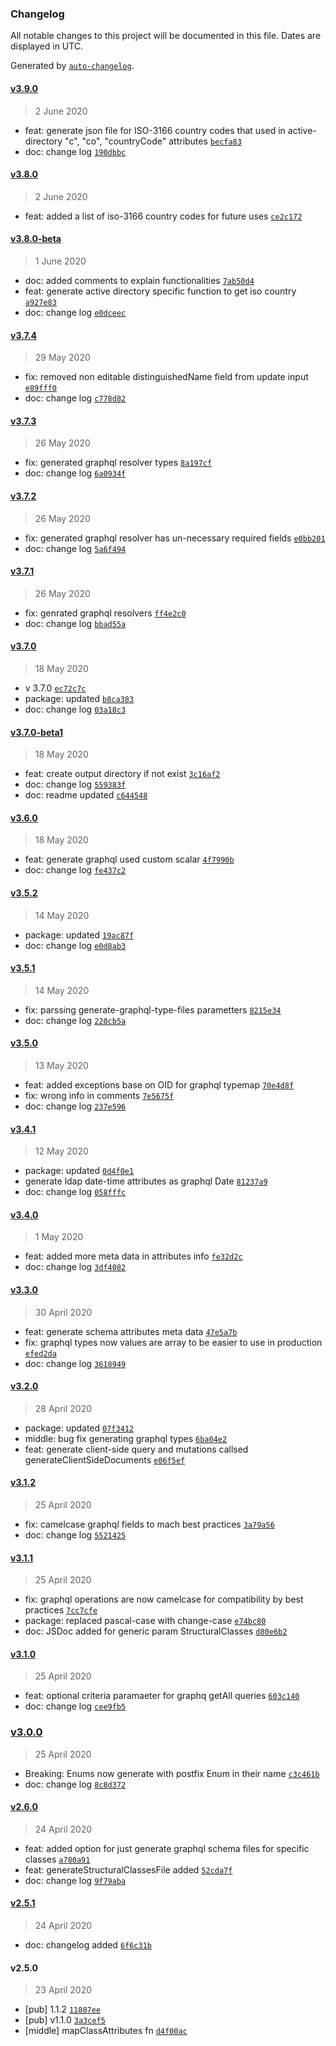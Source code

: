 ### Changelog

All notable changes to this project will be documented in this file. Dates are displayed in UTC.

Generated by [`auto-changelog`](https://github.com/CookPete/auto-changelog).

#### [v3.9.0](https://github.com/saostad/ldap-schema-ts-generator/compare/v3.8.0...v3.9.0)

> 2 June 2020

- feat: generate json file for ISO-3166 country codes that used in active-directory "c", "co", "countryCode" attributes [`becfa83`](https://github.com/saostad/ldap-schema-ts-generator/commit/becfa836f310c8232ed38588bf338801b3494783)
- doc: change log [`190dbbc`](https://github.com/saostad/ldap-schema-ts-generator/commit/190dbbcc3eb28a5085bbb7da70f6e7e679c8678c)

#### [v3.8.0](https://github.com/saostad/ldap-schema-ts-generator/compare/v3.8.0-beta...v3.8.0)

> 2 June 2020

- feat: added a list of iso-3166 country codes for future uses [`ce2c172`](https://github.com/saostad/ldap-schema-ts-generator/commit/ce2c172ee916a5ce3b63a0c7c4feae168418b296)

#### [v3.8.0-beta](https://github.com/saostad/ldap-schema-ts-generator/compare/v3.7.4...v3.8.0-beta)

> 1 June 2020

- doc: added comments to explain functionalities [`7ab50d4`](https://github.com/saostad/ldap-schema-ts-generator/commit/7ab50d4262770ecd6add32711a1263a26ba6477c)
- feat: generate active directory specific function to get iso country [`a927e83`](https://github.com/saostad/ldap-schema-ts-generator/commit/a927e83895bf8f96ae38104c70469e529e10de8b)
- doc: change log [`e0dceec`](https://github.com/saostad/ldap-schema-ts-generator/commit/e0dceecf1f71f98cd8c2aec1efd602baeb519872)

#### [v3.7.4](https://github.com/saostad/ldap-schema-ts-generator/compare/v3.7.3...v3.7.4)

> 29 May 2020

- fix: removed non editable distinguishedName field from update input [`e89fff0`](https://github.com/saostad/ldap-schema-ts-generator/commit/e89fff07c97271ef90345b4c583ae791686da638)
- doc: change log [`c778d82`](https://github.com/saostad/ldap-schema-ts-generator/commit/c778d823ce686d3316917ad201d7d25d919f4f08)

#### [v3.7.3](https://github.com/saostad/ldap-schema-ts-generator/compare/v3.7.2...v3.7.3)

> 26 May 2020

- fix: generated graphql resolver types [`8a197cf`](https://github.com/saostad/ldap-schema-ts-generator/commit/8a197cf6f583a700ac1e746e8b10bb80368491c8)
- doc: change log [`6a0934f`](https://github.com/saostad/ldap-schema-ts-generator/commit/6a0934f32bf314b6bc56349b006082a67038b16c)

#### [v3.7.2](https://github.com/saostad/ldap-schema-ts-generator/compare/v3.7.1...v3.7.2)

> 26 May 2020

- fix: generated graphql resolver has un-necessary required fields [`e0bb201`](https://github.com/saostad/ldap-schema-ts-generator/commit/e0bb201be0a251b03b2c95921a95fc62efd7b0d2)
- doc: change log [`5a6f494`](https://github.com/saostad/ldap-schema-ts-generator/commit/5a6f49450411d1181e12514c25b1dfec0d2c4421)

#### [v3.7.1](https://github.com/saostad/ldap-schema-ts-generator/compare/v3.7.0...v3.7.1)

> 26 May 2020

- fix: genrated graphql resolvers [`ff4e2c0`](https://github.com/saostad/ldap-schema-ts-generator/commit/ff4e2c0aabc14d471888e6198da9e86937572ddd)
- doc: change log [`bbad55a`](https://github.com/saostad/ldap-schema-ts-generator/commit/bbad55ac71ceb655a027ffbc9a4165600edea8ad)

#### [v3.7.0](https://github.com/saostad/ldap-schema-ts-generator/compare/v3.7.0-beta1...v3.7.0)

> 18 May 2020

- v 3.7.0 [`ec72c7c`](https://github.com/saostad/ldap-schema-ts-generator/commit/ec72c7c0be34c5d9f47d58924eb160801ff3381d)
- package: updated [`b8ca383`](https://github.com/saostad/ldap-schema-ts-generator/commit/b8ca383cbd4391a24d8861e87daef15725d30da6)
- doc: change log [`03a18c3`](https://github.com/saostad/ldap-schema-ts-generator/commit/03a18c39dbb9e6a816b0a378fe4ef99d89c44e0d)

#### [v3.7.0-beta1](https://github.com/saostad/ldap-schema-ts-generator/compare/v3.6.0...v3.7.0-beta1)

> 18 May 2020

- feat: create output directory if not exist [`3c16af2`](https://github.com/saostad/ldap-schema-ts-generator/commit/3c16af252c532913abce33e509cb30ba2406cdfd)
- doc: change log [`559383f`](https://github.com/saostad/ldap-schema-ts-generator/commit/559383ff84445400ba1c746974aa6481233dd8a9)
- doc: readme updated [`c644548`](https://github.com/saostad/ldap-schema-ts-generator/commit/c64454804b88876637620488e0477ecab3d5688f)

#### [v3.6.0](https://github.com/saostad/ldap-schema-ts-generator/compare/v3.5.2...v3.6.0)

> 18 May 2020

- feat: generate graphql used custom scalar [`4f7990b`](https://github.com/saostad/ldap-schema-ts-generator/commit/4f7990bb27ffae5cb6889a915d3f5a1b7c4989b3)
- doc: change log [`fe437c2`](https://github.com/saostad/ldap-schema-ts-generator/commit/fe437c289c50e8a0581a728d37966ac2e97c2c2d)

#### [v3.5.2](https://github.com/saostad/ldap-schema-ts-generator/compare/v3.5.1...v3.5.2)

> 14 May 2020

- package: updated [`19ac87f`](https://github.com/saostad/ldap-schema-ts-generator/commit/19ac87fc8d39c945b04c9554bc25708be545eb20)
- doc: change log [`e0d8ab3`](https://github.com/saostad/ldap-schema-ts-generator/commit/e0d8ab3232054d604dde9378f5b0a6dd0e97448b)

#### [v3.5.1](https://github.com/saostad/ldap-schema-ts-generator/compare/v3.5.0...v3.5.1)

> 14 May 2020

- fix: parssing generate-graphql-type-files parametters [`8215e34`](https://github.com/saostad/ldap-schema-ts-generator/commit/8215e346b78e17ed62426917a688cfc4a2e76188)
- doc: change log [`220cb5a`](https://github.com/saostad/ldap-schema-ts-generator/commit/220cb5a7d4941d91f924edb15491d9f45c5ce409)

#### [v3.5.0](https://github.com/saostad/ldap-schema-ts-generator/compare/v3.4.1...v3.5.0)

> 13 May 2020

- feat: added exceptions base on OID for graphql typemap [`70e4d8f`](https://github.com/saostad/ldap-schema-ts-generator/commit/70e4d8ff4549ebd8fa4e8f5350fb1e6b00bd60e8)
- fix: wrong info in comments [`7e5675f`](https://github.com/saostad/ldap-schema-ts-generator/commit/7e5675fdac7e07dbbc0dd5d6283bd4681786901a)
- doc: change log [`237e596`](https://github.com/saostad/ldap-schema-ts-generator/commit/237e5965b5b3647d30876e67dd24bfa675287c73)

#### [v3.4.1](https://github.com/saostad/ldap-schema-ts-generator/compare/v3.4.0...v3.4.1)

> 12 May 2020

- package: updated [`0d4f0e1`](https://github.com/saostad/ldap-schema-ts-generator/commit/0d4f0e1ebce304c70b81ced5b1c5892ce0dbc522)
- generate ldap date-time attributes as graphql Date [`81237a9`](https://github.com/saostad/ldap-schema-ts-generator/commit/81237a96631a55f3ec0d594174d74da095484e5e)
- doc: change log [`058fffc`](https://github.com/saostad/ldap-schema-ts-generator/commit/058fffcff8efa680cb44353ef0b6d7fcbdf971de)

#### [v3.4.0](https://github.com/saostad/ldap-schema-ts-generator/compare/v3.3.0...v3.4.0)

> 1 May 2020

- feat: added more meta data in attributes info [`fe32d2c`](https://github.com/saostad/ldap-schema-ts-generator/commit/fe32d2ce46253cc852150d5f9b0c7daf97bc1a1f)
- doc: change log [`3df4082`](https://github.com/saostad/ldap-schema-ts-generator/commit/3df4082de69e85cff9ced5efa40bde9835f4382e)

#### [v3.3.0](https://github.com/saostad/ldap-schema-ts-generator/compare/v3.2.0...v3.3.0)

> 30 April 2020

- feat: generate schema attributes meta data [`47e5a7b`](https://github.com/saostad/ldap-schema-ts-generator/commit/47e5a7b195fc6d867d771fa990f3eb6f32bf2261)
- fix: graphql types now values are array to be easier to use in production [`efed2da`](https://github.com/saostad/ldap-schema-ts-generator/commit/efed2da7344318946d18ed73b3859273ee9f3406)
- doc: change log [`3618949`](https://github.com/saostad/ldap-schema-ts-generator/commit/361894991bb26966854fc1a246098f1109506e74)

#### [v3.2.0](https://github.com/saostad/ldap-schema-ts-generator/compare/v3.1.2...v3.2.0)

> 28 April 2020

- package: updated [`07f3412`](https://github.com/saostad/ldap-schema-ts-generator/commit/07f341226d2c7e4c5c06247e863004c1808ed364)
- middle: bug fix generating graphql types [`6ba04e2`](https://github.com/saostad/ldap-schema-ts-generator/commit/6ba04e2117f09e7b6cfd20963cc3576387830456)
- feat: generate client-side query and mutations callsed generateClientSideDocuments [`e06f5ef`](https://github.com/saostad/ldap-schema-ts-generator/commit/e06f5ef4b8b192d041eb41568f31c2fd680836e2)

#### [v3.1.2](https://github.com/saostad/ldap-schema-ts-generator/compare/v3.1.1...v3.1.2)

> 25 April 2020

- fix: camelcase graphql fields to mach best practices [`3a79a56`](https://github.com/saostad/ldap-schema-ts-generator/commit/3a79a56ac375cdb40dd8d6e72ffb95c92146d887)
- doc: change log [`5521425`](https://github.com/saostad/ldap-schema-ts-generator/commit/5521425e8a0fb46d352e23c6e023061766b2dbcd)

#### [v3.1.1](https://github.com/saostad/ldap-schema-ts-generator/compare/v3.1.0...v3.1.1)

> 25 April 2020

- fix: graphql operations are now camelcase for compatibility by best practices [`7cc7cfe`](https://github.com/saostad/ldap-schema-ts-generator/commit/7cc7cfe78d55780c3b556e48fc294879547d49ef)
- package: replaced pascal-case with change-case [`e74bc80`](https://github.com/saostad/ldap-schema-ts-generator/commit/e74bc80d77af4f95b4947b27d51e44f6de38b736)
- doc: JSDoc added for generic  param StructuralClasses [`d80e6b2`](https://github.com/saostad/ldap-schema-ts-generator/commit/d80e6b27e347d42746564324e89288f37d9712ea)

#### [v3.1.0](https://github.com/saostad/ldap-schema-ts-generator/compare/v3.0.0...v3.1.0)

> 25 April 2020

- feat: optional criteria paramaeter for graphq getAll queries [`603c140`](https://github.com/saostad/ldap-schema-ts-generator/commit/603c140d3f8d0ca8d97d8cb56abab868220807b8)
- doc: change log [`cee9fb5`](https://github.com/saostad/ldap-schema-ts-generator/commit/cee9fb54ed441e3aa7724499cc936badda44b2a4)

### [v3.0.0](https://github.com/saostad/ldap-schema-ts-generator/compare/v2.6.0...v3.0.0)

> 25 April 2020

- Breaking: Enums now generate with postfix Enum in their name [`c3c461b`](https://github.com/saostad/ldap-schema-ts-generator/commit/c3c461bbfb071e042ce4a3d28a3910963e8b570b)
- doc: change log [`8c8d372`](https://github.com/saostad/ldap-schema-ts-generator/commit/8c8d3727e155ed996d653f90f84b66feb9ad8df1)

#### [v2.6.0](https://github.com/saostad/ldap-schema-ts-generator/compare/v2.5.1...v2.6.0)

> 24 April 2020

- feat: added option for just generate graphql schema files for specific classes [`a780a91`](https://github.com/saostad/ldap-schema-ts-generator/commit/a780a915c061e594a487083d7116ba187bb5cbfa)
- feat: generateStructuralClassesFile added [`52cda7f`](https://github.com/saostad/ldap-schema-ts-generator/commit/52cda7fda48a22846e04e6232df96455f13fe7d5)
- doc: change log [`9f79aba`](https://github.com/saostad/ldap-schema-ts-generator/commit/9f79aba2b30eadc7a50256c67284d5140960e225)

#### [v2.5.1](https://github.com/saostad/ldap-schema-ts-generator/compare/v2.5.0...v2.5.1)

> 24 April 2020

- doc: changelog added [`6f6c31b`](https://github.com/saostad/ldap-schema-ts-generator/commit/6f6c31b432a0bbf8321983b6d8131a49bed2a90f)

#### v2.5.0

> 23 April 2020

- [pub] 1.1.2 [`11807ee`](https://github.com/saostad/ldap-schema-ts-generator/commit/11807ee6fc55bfc48346b9e8fbf438017ed10268)
- [pub] v1.1.0 [`3a3cef5`](https://github.com/saostad/ldap-schema-ts-generator/commit/3a3cef569175b42ef8eee23ae4f054e025565cc0)
- [middle] mapClassAttributes fn [`d4f00ac`](https://github.com/saostad/ldap-schema-ts-generator/commit/d4f00ac44e2f9938a6a49deef7911d7420e753e3)
